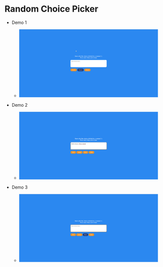 # Random Choice Picker


* Demo 1
    -  <img src="1.png">

* Demo 2
    -  <img src="2.png">

* Demo 3
    -  <img src="3.png">